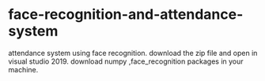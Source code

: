 # face-recognition-and-attendance-system
attendance system using face recognition. 
download the zip file and open in visual studio 2019.
download numpy ,face_recognition packages in your machine.
